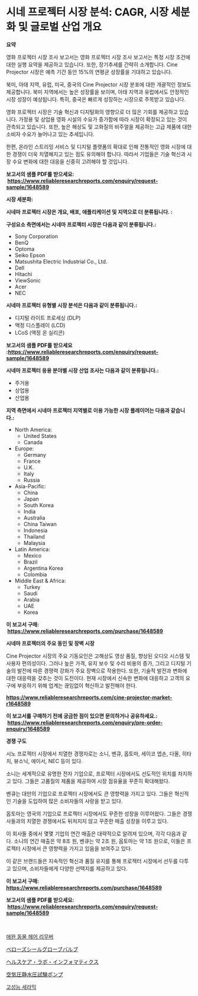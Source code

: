 <p><h1>시네 프로젝터 시장 분석: CAGR, 시장 세분화 및 글로벌 산업 개요</h1></p><p><strong>요약</strong></p>
<p><p>영화 프로젝터 시장 조사 보고서는 영화 프로젝터 시장 조사 보고서는 특정 시장 조건에 대한 실행 요약을 제공하고 있습니다. 또한, 장기추세를 간략히 소개합니다. Cine Projector 시장은 예측 기간 동안 15%의 연평균 성장률을 기대하고 있습니다.</p><p>북미, 아태 지역, 유럽, 미국, 중국의 Cine Projector 시장 분포에 대한 개괄적인 정보도 제공합니다. 북미 지역에서는 높은 성장률을 보이며, 아태 지역과 유럽에서도 안정적인 시장 성장이 예상됩니다. 특히, 중국은 빠르게 성장하는 시장으로 주목받고 있습니다. </p><p>영화 프로젝터 시장은 기술 혁신과 디지털화의 영향으로 더 많은 기회를 제공하고 있습니다. 가정용 및 상업용 영화 시설의 수요가 증가함에 따라 시장이 확장되고 있는 것이 관측되고 있습니다. 또한, 높은 해상도 및 고화질의 비주얼을 제공하는 고급 제품에 대한 소비자 수요가 늘어나고 있는 추세입니다.</p><p>한편, 온라인 스트리밍 서비스 및 디지털 플랫폼의 확대로 인해 전통적인 영화 시장에 대한 경쟁이 더욱 치열해지고 있는 점도 유의해야 합니다. 따라서 기업들은 기술 혁신과 시장 수요 변화에 대한 대응을 신중히 고려해야 할 것입니다.</p></p>
<p><strong>보고서의 샘플 PDF를 받으세요: &nbsp;<a href="https://www.reliableresearchreports.com/enquiry/request-sample/1648589">https://www.reliableresearchreports.com/enquiry/request-sample/1648589</a></strong></p>
<p><strong>시장 세분화:</strong></p>
<p><strong> 시네마 프로젝터 시장은 개요, 배포, 애플리케이션 및 지역으로 더 분류됩니다. :</strong></p>
<p><strong>구성요소 측면에서는 시네마 프로젝터 시장은 다음과 같이 분류됩니다.:</strong></p>
<p><ul><li>Sony Corporation</li><li>BenQ</li><li>Optoma</li><li>Seiko Epson</li><li>Matsushita Electric Industrial Co., Ltd.</li><li>Dell</li><li>Hitachi</li><li>ViewSonic</li><li>Acer</li><li>NEC</li></ul></p>
<p><strong> 시네마 프로젝터 유형별 시장 분석은 다음과 같이 분류됩니다.:</strong></p>
<p><ul><li>디지털 라이트 프로세싱 (DLP)</li><li>액정 디스플레이 (LCD)</li><li>LCoS (액정 온 실리콘)</li></ul></p>
<p><strong>보고서의 샘플 PDF를 받으세요 :<a href="https://www.reliableresearchreports.com/enquiry/request-sample/1648589">https://www.reliableresearchreports.com/enquiry/request-sample/1648589</a></strong></p>
<p><strong> 시네마 프로젝터 응용 분야별 시장 산업 조사는 다음과 같이 분류됩니다.:</strong></p>
<p><ul><li>주거용</li><li>상업용</li><li>산업용</li></ul></p>
<p><strong>지역 측면에서 시네마 프로젝터 지역별로 이용 가능한 시장 플레이어는 다음과 같습니다.:</strong></p>
<p><ul>
    <li>
        North America:
        <ul>
            <li>United States</li>
            <li>Canada</li>
        </ul>
    </li>
    <li>
        Europe:
        <ul>
            <li>Germany</li>
            <li>France</li>
            <li>U.K.</li>
            <li>Italy</li>
            <li>Russia</li>
        </ul>
    </li>
    <li>
        Asia-Pacific:
        <ul>
            <li>China</li>
            <li>Japan</li>
            <li>South Korea</li>
            <li>India</li>
            <li>Australia</li>
            <li>China Taiwan</li>
            <li>Indonesia</li>
            <li>Thailand</li>
            <li>Malaysia</li>
        </ul>
    </li>
    <li>
        Latin America:
        <ul>
            <li>Mexico</li>
            <li>Brazil</li>
            <li>Argentina Korea</li>
            <li>Colombia</li>
        </ul>
    </li>
    <li>
        Middle East & Africa:
        <ul>
            <li>Turkey</li>
            <li>Saudi</li>
            <li>Arabia</li>
            <li>UAE</li>
            <li>Korea</li>
        </ul>
    </li>
    </ul></p>
<p><strong>이 보고서 구매: &nbsp;<a href="https://www.reliableresearchreports.com/purchase/1648589">https://www.reliableresearchreports.com/purchase/1648589</a></strong></p>
<p><strong>시네마 프로젝터의 주요 동인 및 장벽 시장</strong></p>
<p><p>Cine Projector 시장의 주요 기동요인은 고해상도 영상 품질, 향상된 오디오 시스템 및 사용자 편의성이다. 그러나 높은 가격, 유지 보수 및 수리 비용의 증가, 그리고 디지털 기술의 발전에 따른 경쟁력 강화가 주요 장벽으로 작용한다. 또한, 기술적 발전과 변화에 대한 대응력을 갖추는 것이 도전이다. 현재 시장에서 신속한 변화에 대응하고 고객의 요구에 부응하기 위해 업계는 끊임없이 혁신하고 발전해야 한다.</p></p>
<p><strong><a href="https://www.reliableresearchreports.com/cine-projector-market-r1648589">https://www.reliableresearchreports.com/cine-projector-market-r1648589</a></strong></p>
<p><strong>이 보고서를 구매하기 전에 궁금한 점이 있으면 문의하거나 공유하세요.: &nbsp;<a href="https://www.reliableresearchreports.com/enquiry/pre-order-enquiry/1648589">https://www.reliableresearchreports.com/enquiry/pre-order-enquiry/1648589</a></strong></p>
<p><strong>경쟁 구도</strong></p>
<p><p>시노 프로젝터 시장에서 치열한 경쟁자로는 소니, 벤큐, 옵토마, 세이코 엡손, 다올, 히타치, 뷰소닉, 에이서, NEC 등이 있다. </p><p>소니는 세계적으로 유명한 전자 기업으로, 프로젝터 시장에서도 선도적인 위치를 차지하고 있다. 그들은 고품질의 제품을 제공하여 시장 점유율을 꾸준히 확대해왔다. </p><p>벤큐는 대만의 기업으로 프로젝터 시장에서도 큰 영향력을 가지고 있다. 그들은 혁신적인 기술을 도입하여 많은 소비자들의 사랑을 받고 있다. </p><p>옵토마는 영국의 기업으로 프로젝터 시장에서도 꾸준한 성장을 이루어왔다. 그들은 경쟁사들과의 치열한 경쟁에서도 뒤처지지 않고 꾸준한 매출 성장을 이루고 있다. </p><p>이 회사들 중에서 몇몇 기업의 연간 매출은 대략적으로 알려져 있으며, 각각 다음과 같다. 소니의 연간 매출은 약 8조 원, 벤큐는 약 2조 원, 옵토마는 약 1조 원으로, 이들은 프로젝터 시장에서 큰 영향력을 가지고 있음을 보여주고 있다. </p><p>이 같은 브랜드들은 지속적인 혁신과 품질 유지를 통해 프로젝터 시장에서 선두를 다투고 있으며, 소비자들에게 다양한 선택지를 제공하고 있다.</p></p>
<p><strong>이 보고서 구매: &nbsp; <a href="https://www.reliableresearchreports.com/purchase/1648589">https://www.reliableresearchreports.com/purchase/1648589</a></strong></p>
<p><strong>보고서의 샘플 PDF를 받으세요: &nbsp;<a href="https://www.reliableresearchreports.com/enquiry/request-sample/1648589">https://www.reliableresearchreports.com/enquiry/request-sample/1648589</a></strong><strong></strong></p>
<p>&nbsp;</p>
<p><p><a href="https://github.com/vsr06p4p49/Market-Research-Report-List-1/blob/main/673492828263.md">애완 동물 헤어 리무버</a></p><p><a href="https://github.com/ReganWisoky2023/Market-Research-Report-List-1/blob/main/695898330896.md">ベローズシールグローブバルブ</a></p><p><a href="https://medium.com/@elishelacruz56456/%E3%83%98%E3%83%AB%E3%82%B9%E3%82%B1%E3%82%A2%E7%A0%94%E7%A9%B6%E5%AE%A4%E6%83%85%E5%A0%B1%E5%AD%A6%E5%B8%82%E5%A0%B4%E8%A6%8F%E6%A8%A1-%E5%B8%82%E5%A0%B4%E5%8B%95%E5%90%91%E3%81%A8%E5%B8%82%E5%A0%B4%E4%BA%88%E6%B8%AC-2024%E5%B9%B4%E3%81%8B%E3%82%892031%E5%B9%B4-9db9be54d2d5">ヘルスケア・ラボ・インフォマティクス</a></p><p><a href="https://github.com/cbigkbh02719/Market-Research-Report-List-1/blob/main/632058930895.md">空気圧静水圧試験ポンプ</a></p><p><a href="https://medium.com/@treyhettinger2023/%EA%B3%A0%EC%84%B1%EB%8A%A5-%EC%84%B8%EB%9D%BC%EB%AF%B9-%EC%8B%9C%EC%9E%A5-%EC%9C%A0%ED%98%95-%EC%9D%91%EC%9A%A9-%EB%B0%8F-%EC%A7%80%EB%A6%AC%EC%97%90-%EB%8C%80%ED%95%9C-%ED%8F%AC%EA%B4%84%EC%A0%81-%ED%8F%89%EA%B0%80-3dc055a6be2d">고성능 세라믹</a></p></p>